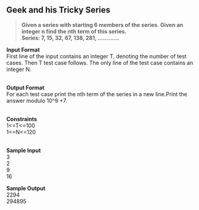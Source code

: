 ## Geek and his Tricky Series
> **Given a series with starting 6 members of the series. Given an integer n find the nth term of this series.<br/>
Series: 7, 15, 32, 67, 138, 281, ............**

**Input Format** <br/>
First line of the input contains an integer T, denoting the number of test cases. Then T test case follows. The only line of the test case contains an integer N.<br/><br/>

**Output Format** <br/>
For each test case print the nth term of the series in a new line.Print the answer modulo 10^9 +7.<br/><br/>

**Constraints** <br/>
1<=T<=100<br/>
1<=N<=120<br/><br/>

**Sample Input**<br/>
3<br/>
2<br/>
9<br/>
16<br/>

**Sample Output**<br/>
2294<br/>
294895